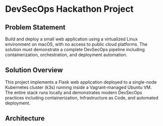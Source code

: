 # DevSecOps Hackathon Project

## Problem Statement

Build and deploy a small web application using a virtualized Linux environment on macOS, with no access to public cloud platforms. The solution must demonstrate a complete DevSecOps pipeline including containerization, orchestration, and deployment automation.

## Solution Overview

This project implements a Flask web application deployed to a single-node Kubernetes cluster (k3s) running inside a Vagrant-managed Ubuntu VM. The entire stack runs locally and demonstrates modern DevSecOps practices including containerization, Infrastructure as Code, and automated deployment.

## Architecture
